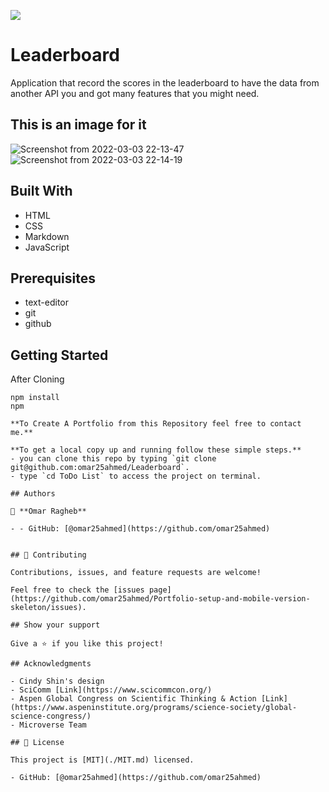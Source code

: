 ![](https://img.shields.io/badge/Microverse-blueviolet)
# Leaderboard

Application that record the scores in the leaderboard to have the data from another API you and got many features that you might need.

## This is an image for it

![Screenshot from 2022-03-03 22-13-47](https://user-images.githubusercontent.com/92755394/156645524-6a1a95d3-36a3-42da-9e5d-5d00ad0906f9.png)
![Screenshot from 2022-03-03 22-14-19](https://user-images.githubusercontent.com/92755394/156645544-2b098b22-c764-45d4-819a-dd0da3a1bf4f.png)

<!-- ## Live Demo
[Will be ready when the project is finished](https://omar25ahmed.github.io/ToDo-List/) -->




## Built With

- HTML
- CSS
- Markdown
- JavaScript

## Prerequisites 

- text-editor
- git 
- github

## Getting Started
After Cloning

```
npm install
npm

**To Create A Portfolio from this Repository feel free to contact me.**

**To get a local copy up and running follow these simple steps.**
- you can clone this repo by typing `git clone git@github.com:omar25ahmed/Leaderboard`.
- type `cd ToDo List` to access the project on terminal.

## Authors

👤 **Omar Ragheb**

- - GitHub: [@omar25ahmed](https://github.com/omar25ahmed)


## 🤝 Contributing

Contributions, issues, and feature requests are welcome!

Feel free to check the [issues page](https://github.com/omar25ahmed/Portfolio-setup-and-mobile-version-skeleton/issues).

## Show your support

Give a ⭐️ if you like this project!

## Acknowledgments

- Cindy Shin's design
- SciComm [Link](https://www.scicommcon.org/)
- Aspen Global Congress on Scientific Thinking & Action [Link](https://www.aspeninstitute.org/programs/science-society/global-science-congress/)
- Microverse Team

## 📝 License

This project is [MIT](./MIT.md) licensed.

- GitHub: [@omar25ahmed](https://github.com/omar25ahmed)
